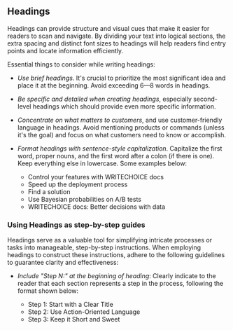 ## Headings

Headings can provide structure and visual cues that make it easier for readers to scan and navigate. By dividing your text into logical sections, the extra spacing and distinct font sizes to headings will help readers find entry points and locate information efficiently.

Essential things to consider while writing headings:

- *Use brief headings*. It's crucial to prioritize the most significant idea and place it at the beginning. Avoid exceeding 6—8 words in headings.

- *Be specific and detailed when creating headings*, especially second-level headings which should provide even more specific information.

- *Concentrate on what matters to customers*, and use customer-friendly language in headings. Avoid mentioning products or commands (unless it's the goal) and focus on what customers need to know or accomplish.

- *Format headings with sentence-style capitalization*. Capitalize the first word, proper nouns, and the first word after a colon (if there is one). Keep everything else in lowercase. Some examples below:

  - Control your features with WRITECHOICE docs
  - Speed up the deployment process
  - Find a solution
  - Use Bayesian probabilities on A/B tests
  - WRITECHOICE docs: Better decisions with data

### Using Headings as step-by-step guides

Headings serve as a valuable tool for simplifying intricate processes or tasks into manageable, step-by-step instructions. When employing headings to construct these instructions, adhere to the following guidelines to guarantee clarity and effectiveness:

- *Include "Step N:" at the beginning of heading*: Clearly indicate to the reader that each section represents a step in the process, following the format shown below:

  - Step 1: Start with a Clear Title
  - Step 2: Use Action-Oriented Language
  - Step 3: Keep it Short and Sweet